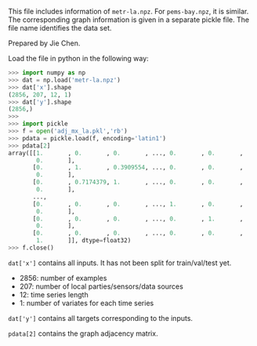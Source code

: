 This file includes information of `metr-la.npz`. For `pems-bay.npz`, it is similar. The corresponding graph information is given in a separate pickle file. The file name identifies the data set.

Prepared by Jie Chen.

Load the file in python in the following way:

```python
>>> import numpy as np
>>> dat = np.load('metr-la.npz')
>>> dat['x'].shape
(2856, 207, 12, 1)
>>> dat['y'].shape
(2856,)
>>>
>>> import pickle
>>> f = open('adj_mx_la.pkl','rb')
>>> pdata = pickle.load(f, encoding='latin1')
>>> pdata[2]
array([[1.       , 0.       , 0.       , ..., 0.       , 0.       ,
        0.       ],
       [0.       , 1.       , 0.3909554, ..., 0.       , 0.       ,
        0.       ],
       [0.       , 0.7174379, 1.       , ..., 0.       , 0.       ,
        0.       ],
       ...,
       [0.       , 0.       , 0.       , ..., 1.       , 0.       ,
        0.       ],
       [0.       , 0.       , 0.       , ..., 0.       , 1.       ,
        0.       ],
       [0.       , 0.       , 0.       , ..., 0.       , 0.       ,
        1.       ]], dtype=float32)
>>> f.close()
```

`dat['x']` contains all inputs. It has not been split for train/val/test yet.

- 2856: number of examples
- 207:  number of local parties/sensors/data sources
- 12:   time series length
- 1:    number of variates for each time series

`dat['y']` contains all targets corresponding to the inputs.

`pdata[2]` contains the graph adjacency matrix.